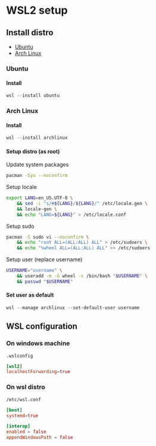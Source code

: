 # WSL2 setup

## Install distro

- [Ubuntu](#ubuntu)
- [Arch Linux](#arch-linux)

### Ubuntu

#### Install

```powershell
wsl --install ubuntu
```

### Arch Linux

#### Install

```powershell
wsl --install archlinux
```

#### Setup distro (as root)

Update system packages

```bash
pacman -Syu --noconfirm
```

Setup locale

```bash
export LANG=en_US.UTF-8 \
    && sed -i "s/#${LANG}/${LANG}/" /etc/locale.gen \
    && locale-gen \
    && echo "LANG=${LANG}" > /etc/locale.conf
```

Setup sudo

```bash
pacman -S sudo vi --noconfirm \
    && echo "root ALL=(ALL:ALL) ALL" > /etc/sudoers \
    && echo "%wheel ALL=(ALL:ALL) ALL" >> /etc/sudoers
```

Setup user (replace username)

```bash
USERNAME="username" \
    && useradd -m -G wheel -s /bin/bash "$USERNAME" \
    && passwd "$USERNAME"
```

#### Set user as default

```powershell
wsl --manage archlinux --set-default-user username
```

## WSL configuration

### On windows machine

`.wslconfig`

```conf
[wsl2]
localhostForwarding=true
```

### On wsl distro

`/etc/wsl.conf`

```conf
[boot]
systemd=true

[interop]
enabled = false
appendWindowsPath = false
```
